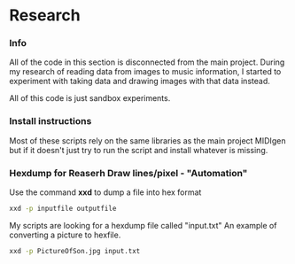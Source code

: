 # Research

### Info

All of the code in this section is disconnected from the main project. During my research of reading data from images to music information, I started to experiment with taking data and drawing images with that data instead. 

All of this code is just sandbox experiments.

### Install instructions

Most of these scripts rely on the same libraries as the main project MIDIgen but if it doesn't just try to run the script and install whatever is missing.


### Hexdump for Reaserh Draw lines/pixel - "Automation"

Use the command **xxd** to dump a file into hex format

```bash
xxd -p inputfile outputfile
```
My scripts are looking for a hexdump file called "input.txt" 
An example of converting a picture to hexfile.

```bash
xxd -p PictureOfSon.jpg input.txt
```

